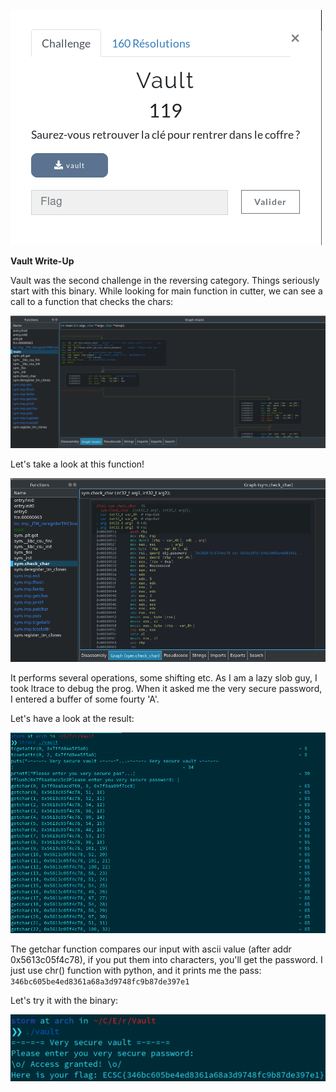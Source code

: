 ![](images/ybab.png)

**Vault Write-Up**

Vault was the second challenge in the reversing category. Things seriously start with this binary. While looking for main function in cutter, we can see a call to a function that checks the chars:

![](images/im1.png)

Let's take a look at this function!

![](images/im2.png)

It performs several operations, some shifting etc. As I am a lazy slob guy, I took ltrace to debug the prog. When it asked me the very secure password, I entered a buffer of some fourty 'A'.

Let's have a look at the result:

![](images/im3.png)

The getchar function compares our input with ascii value (after addr 0x5613c05f4c78), if you put them into characters, you'll get the password. I just use chr() function with python, and it prints me the pass: ```346bc605be4ed8361a68a3d9748fc9b87de397e1```

Let's try it with the binary:

![](images/im4.png)